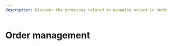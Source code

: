 ```yaml
---
description: Discover the processes related to managing orders in HotWax Commerce OMS.
---
```


# Order management

